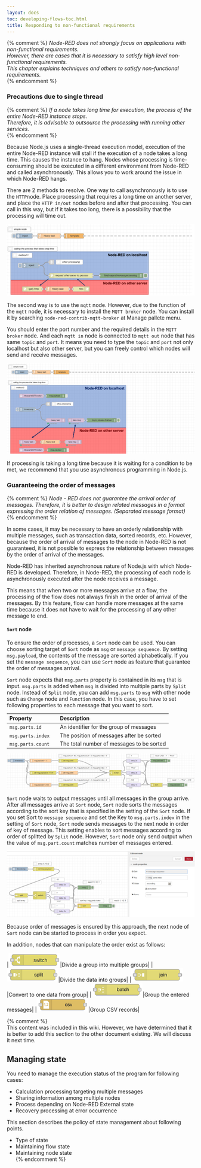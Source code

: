 ```yaml
---
layout: docs
toc: developing-flows-toc.html
title: Responding to non-functional requirements
---
```


{% comment %}
*Node-RED does not strongly focus on applications with non-functional requirements.*    
*However, there are cases that it is necessary to satisfy high level non-functional requirements.*    
*This chapter explains techniques and others to satisfy non-functional requirements.*  
{% endcomment %}

### Precautions due to single thread  

{% comment %}
*If a node takes long time for execution, the process of the entire Node-RED instance stops.*  
*Therefore, it is advisable to outsource the processing with running other services.*  
{% endcomment %}

Because Node.js uses a single-thread execution model, execution of the entire Node-RED instance will stall if the execution of a node takes a long time. This causes the instance to hang.
Nodes whose processing is time-consuming should be executed in a different environment from Node-RED and called asynchronously.
This allows you to work around the issue in which Node-RED hangs.

There are 2 methods to resolve. One way to call asynchronously is to use the `HTTP`node.
Place processing that requires a long time on another server, and place the `HTTP in/out` nodes before and after that processing. You can call in this way, but if it takes too long, there is a possibility that the processing will time out.

<div style="text-align: center">
    <img title="Respondig to non-functional requirements" src="./images/method1.png"/>
</div>

The second way is to use the `mqtt` node. However, due to the function of the `mqtt` node, it is necessary to install the `MQTT broker` node. You can install it by searching `node-red-contrib-mqtt-broker` at Manage pallete menu.

You should enter the port number and the required details in the `MQTT broker` node. And each `mqtt in` node is connected to `mqtt out` node that has same `topic` and `port`. It means you need to type the `topic` and `port` not only localhost but also other server, but you can freely control which nodes will send and receive messages. 

<div style="text-align: center">
    <img title="Respondig to non-functional requirements" src="./images/method2.png"/>
</div>

If processing is taking a long time because it is waiting for a condition to be met, we recommend that you use asynchronous programming in Node.js.

### Guaranteeing the order of messages

{% comment %}
*Node - RED does not guarantee the arrival order of messages. Therefore, it is better to design related messages in a format expressing the order relation of messages. (Separated message format)*  
{% endcomment %}

In some cases, it may be necessary to have an orderly relationship with multiple messages, such as transaction data, sorted records, etc. However, because the order of arrival of messages to the node in Node-RED is not guaranteed, it is not possible to express the relationship between messages by the order of arrival of the messages.

Node-RED has inherited asynchronous nature of Node.js with which Node-RED is developed.
Therefore, in Node-RED, the processing of each node is asynchronously executed after the node receives a message.

This means that when two or more messages arrive at a flow, the processing of the flow does not always finish in the order of arrival of the messages. By this feature, flow can handle more messages at the same time because it does not have to wait for the processing of any other message to end. 

#### `Sort` node

To ensure the order of processes, a `Sort` node can be used.
You can choose sorting target of `Sort` node as `msg` or `message sequence`.
By setting `msg.payload`, the contents of the message are sorted alphabetically. 
If you set the `message sequence`, you can use `Sort` node as feature that guarantee the order of messages arrival.

`Sort` node expects that `msg.parts` property is contained in its `msg` that is input.
`msg.parts` is added when `msg` is divided into multiple parts by `Split` node. 
Instead of `Split` node, you can add `msg.parts` to `msg` with other node such as `Change` node and `Function` node. In this case, you have to set following properties to each message that you want to sort.

|Property          |  |Description                               
|:-----------------|:-|:-----------------------------------------
|`msg.parts.id`    |  | An identifier for the group of messages  
|`msg.parts.index` |  | The position of messages after be sorted 
|`msg.parts.count` |  | The total number of messages to be sorted

<div style="text-align: center">
    <img title="Respondig to non-functional requirements" src="./images/add-msg.parts-change-node.png"/>
</div>

`Sort` node waits to output messages until all messages in the group arrive. After all messages arrive at `Sort` node, `Sort` node sorts the messages according to the sort key that is specified in the setting of the `Sort` node.
If you set Sort to `message sequence` and set the Key to `msg.parts.index` in the setting of `Sort` node, `Sort` node sends messages to the next node in order of key of message. This setting enables to sort messages according to order of splitted by `Split` node.
However, `Sort` node only send output when the value of `msg.part.count` matches number of messages entered.

<div style="text-align: center">
    <img title="Respondig to non-functional requirements" src="./images/message-sequence.png"/>
</div>

Because order of messages is ensured by this approach, the next node of `Sort` node can be started to process in order you expect.

In addition, nodes that can manipulate the order exist as follows:

|![switch-node](./images/switch-node.png)|Divide a group into multiple groups|
|![split-node](./images/split-node.png)|Divide the data into groups|
|![join-node](./images/join-node.png)|Convert to one data from group|
|![batch-node](./images/batch-node.png)|Group the entered messages|
|![csv-node](./images/csv-node.png)|Group CSV records|

{% comment %}  
This content was included in this wiki. However, we have determined that it is better to add this section to the other document existing. We will discuss it next time.   
 
## Managing state  
 
You need to manage the execution status of the program for following cases:  
 
* Calculation processing targeting multiple messages  
* Sharing information among multiple nodes  
* Process depending on Node-RED External state  
* Recovery processing at error occurrence  
 
This section describes the policy of state management about following points.  
 
* Type of state  
* Maintaining flow state  
* Maintaining node state  
{% endcomment %}